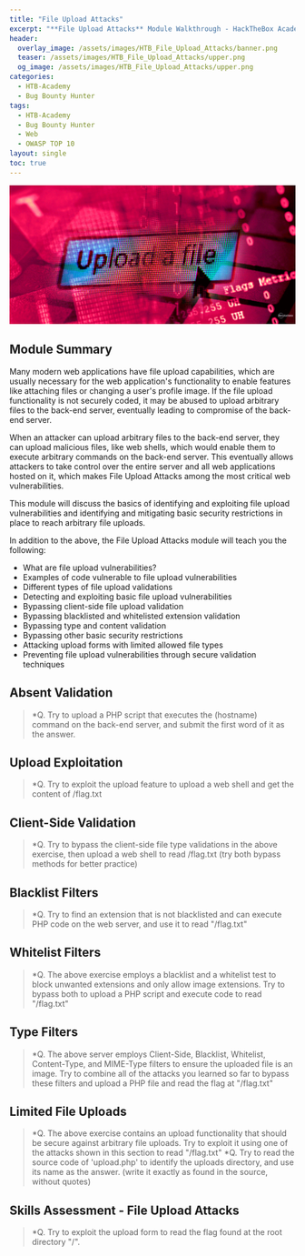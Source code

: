 ```yaml
---
title: "File Upload Attacks"
excerpt: "**File Upload Attacks** Module Walkthrough - HackTheBox Academy"
header:
  overlay_image: /assets/images/HTB_File_Upload_Attacks/banner.png
  teaser: /assets/images/HTB_File_Upload_Attacks/upper.png
  og_image: /assets/images/HTB_File_Upload_Attacks/upper.png
categories:
  - HTB-Academy
  - Bug Bounty Hunter
tags:
  - HTB-Academy
  - Bug Bounty Hunter
  - Web
  - OWASP TOP 10
layout: single
toc: true
---
```

![image-center](\assets\images\HTB_File_Upload_Attacks\upper.png)
## Module Summary

Many modern web applications have file upload capabilities, which are usually necessary for the web application's functionality to enable features like attaching files or changing a user's profile image. If the file upload functionality is not securely coded, it may be abused to upload arbitrary files to the back-end server, eventually leading to compromise of the back-end server.

When an attacker can upload arbitrary files to the back-end server, they can upload malicious files, like web shells, which would enable them to execute arbitrary commands on the back-end server. This eventually allows attackers to take control over the entire server and all web applications hosted on it, which makes File Upload Attacks among the most critical web vulnerabilities.

This module will discuss the basics of identifying and exploiting file upload vulnerabilities and identifying and mitigating basic security restrictions in place to reach arbitrary file uploads.

In addition to the above, the File Upload Attacks module will teach you the following:

  - What are file upload vulnerabilities?
  - Examples of code vulnerable to file upload vulnerabilities
  - Different types of file upload validations
  - Detecting and exploiting basic file upload vulnerabilities
  - Bypassing client-side file upload validation
  - Bypassing blacklisted and whitelisted extension validation
  - Bypassing type and content validation
  - Bypassing other basic security restrictions
  - Attacking upload forms with limited allowed file types
  - Preventing file upload vulnerabilities through secure validation techniques
  
## Absent Validation

>*Q. Try to upload a PHP script that executes the (hostname) command on the back-end server, and submit the first word of it as the answer.

## Upload Exploitation

>*Q. Try to exploit the upload feature to upload a web shell and get the content of /flag.txt

## Client-Side Validation

>*Q. Try to bypass the client-side file type validations in the above exercise, then upload a web shell to read /flag.txt (try both bypass methods for better practice)

## Blacklist Filters

>*Q. Try to find an extension that is not blacklisted and can execute PHP code on the web server, and use it to read "/flag.txt"

## Whitelist Filters

>*Q. The above exercise employs a blacklist and a whitelist test to block unwanted extensions and only allow image extensions. Try to bypass both to upload a PHP script and execute code to read "/flag.txt"

## Type Filters

>*Q. The above server employs Client-Side, Blacklist, Whitelist, Content-Type, and MIME-Type filters to ensure the uploaded file is an image. Try to combine all of the attacks you learned so far to bypass these filters and upload a PHP file and read the flag at "/flag.txt"

## Limited File Uploads

>*Q. The above exercise contains an upload functionality that should be secure against arbitrary file uploads. Try to exploit it using one of the attacks shown in this section to read "/flag.txt"
>*Q. Try to read the source code of 'upload.php' to identify the uploads directory, and use its name as the answer. (write it exactly as found in the source, without quotes)

## Skills Assessment - File Upload Attacks

>*Q. Try to exploit the upload form to read the flag found at the root directory "/".